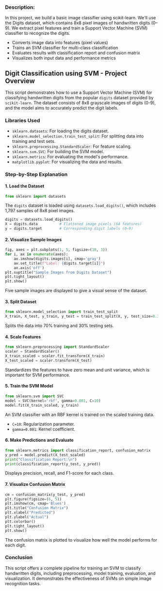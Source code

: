### Description:

In this project, we build a basic image classifier using scikit-learn. We'll use the Digits dataset, which contains 8x8 pixel images of handwritten digits (0–9). We extract pixel features and train a Support Vector Machine (SVM) classifier to recognize the digits.

- Converts image data into features (pixel values)
- Trains an SVM classifier for multi-class classification
- Evaluates results with classification report and confusion matrix
- Visualizes both input data and performance metrics

## Digit Classification using SVM - Project Overview

This script demonstrates how to use a Support Vector Machine (SVM) for classifying handwritten digits from the popular `digits` dataset provided by `scikit-learn`. The dataset consists of 8x8 grayscale images of digits (0-9), and the model aims to accurately predict the digit labels.

### Libraries Used

* `sklearn.datasets`: For loading the digits dataset.
* `sklearn.model_selection.train_test_split`: For splitting data into training and test sets.
* `sklearn.preprocessing.StandardScaler`: For feature scaling.
* `sklearn.svm.SVC`: For building the SVM model.
* `sklearn.metrics`: For evaluating the model's performance.
* `matplotlib.pyplot`: For visualizing the data and results.

### Step-by-Step Explanation

#### 1. **Load the Dataset**

```python
from sklearn import datasets
```

The `digits` dataset is loaded using `datasets.load_digits()`, which includes 1,797 samples of 8x8 pixel images.

```python
digits = datasets.load_digits()
X = digits.data          # Flattened image pixels (64 features)
y = digits.target        # Corresponding digit labels (0–9)
```

#### 2. **Visualize Sample Images**

```python
fig, axes = plt.subplots(1, 5, figsize=(10, 3))
for i, ax in enumerate(axes):
    ax.imshow(digits.images[i], cmap='gray')
    ax.set_title(f"Label: {digits.target[i]}")
    ax.axis('off')
plt.suptitle("Sample Images from Digits Dataset")
plt.tight_layout()
plt.show()
```

Five sample images are displayed to give a visual sense of the dataset.

#### 3. **Split Dataset**

```python
from sklearn.model_selection import train_test_split
X_train, X_test, y_train, y_test = train_test_split(X, y, test_size=0.3, random_state=42)
```

Splits the data into 70% training and 30% testing sets.

#### 4. **Scale Features**

```python
from sklearn.preprocessing import StandardScaler
scaler = StandardScaler()
X_train_scaled = scaler.fit_transform(X_train)
X_test_scaled = scaler.transform(X_test)
```

Standardizes the features to have zero mean and unit variance, which is important for SVM performance.

#### 5. **Train the SVM Model**

```python
from sklearn.svm import SVC
model = SVC(kernel='rbf', gamma=0.001, C=10)
model.fit(X_train_scaled, y_train)
```

An SVM classifier with an RBF kernel is trained on the scaled training data.

* `C=10`: Regularization parameter.
* `gamma=0.001`: Kernel coefficient.

#### 6. **Make Predictions and Evaluate**

```python
from sklearn.metrics import classification_report, confusion_matrix
y_pred = model.predict(X_test_scaled)
print("Classification Report:\n")
print(classification_report(y_test, y_pred))
```

Displays precision, recall, and F1-score for each class.

#### 7. **Visualize Confusion Matrix**

```python
cm = confusion_matrix(y_test, y_pred)
plt.figure(figsize=(6, 5))
plt.imshow(cm, cmap='Blues')
plt.title("Confusion Matrix")
plt.xlabel("Predicted")
plt.ylabel("Actual")
plt.colorbar()
plt.tight_layout()
plt.show()
```

The confusion matrix is plotted to visualize how well the model performs for each digit.

### Conclusion

This script offers a complete pipeline for training an SVM to classify handwritten digits, including preprocessing, model training, evaluation, and visualization. It demonstrates the effectiveness of SVMs on simple image recognition tasks.

